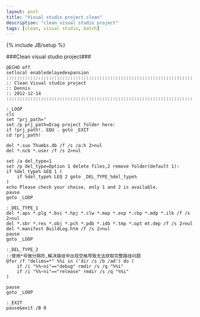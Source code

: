 ```yaml
---
layout: post
title: "Visual studio project clean"
description: "clean visual studio project"
tags: [clean, visual studio, batch]
---
```

{% include JB/setup %}

###Clean visual studio project###

	@ECHO off
	setlocal enabledelayedexpansion
	::::::::::::::::::::::::::::::::::::::::::::::::::::::::::::::::::::::::::::::::
	:: Clean Visual studio project
	:: Dennis
	:: 2012-12-14
	::::::::::::::::::::::::::::::::::::::::::::::::::::::::::::::::::::::::::::::::

	:_LOOP
	cls
	set "prj_path="
	set /p prj_path=Drag project folder here:
	if !prj_path!. EQU . goto _EXIT
	cd !prj_path!

	del *.suo Thumbs.db /f /s /a:h 2>nul
	del *.ncb *.user /f /s 2>nul

	set /a del_type=1
	set /p del_type=Option 1 delete files,2 remove folder(default 1):
	if %del_type% GEQ 1 (
		if %del_type% LEQ 2 goto _DEL_TYPE_%del_type%
	)
	echo Please check your choise, only 1 and 2 is available.
	pause
	goto _LOOP

	:_DEL_TYPE_1
	del *.aps *.plg *.bsc *.hpj *.clw *.map *.exp *.cbp *.mdp *.ilk /f /s 2>nul
	del *.sbr *.res *.obj *.pch *.pdb *.idb *.tmp *.opt mt.dep /f /s 2>nul
	del *.manifest BuildLog.htm /f /s 2>nul
	pause
	goto _LOOP

	:_DEL_TYPE_2
	::使用*号做分隔符,解决路径中出现空格导致无法获取完整路径问题 
	@for /f "delims=*" %%i in ('dir /s /b /ad') do (
		if /i "%%~ni"=="debug" rmdir /s /q "%%i"
		if /i "%%~ni"=="release" rmdir /s /q "%%i"
	)

	pause
	goto _LOOP

	:_EXIT
	pause&exit /B 0

